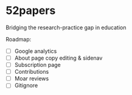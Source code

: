 # 52papers
Bridging the research-practice gap in education

Roadmap:  

- [ ] Google analytics  
- [ ] About page copy editing & sidenav
- [ ] Subscription page
- [ ] Contributions  
- [ ] Moar reviews
- [ ] Gitignore
